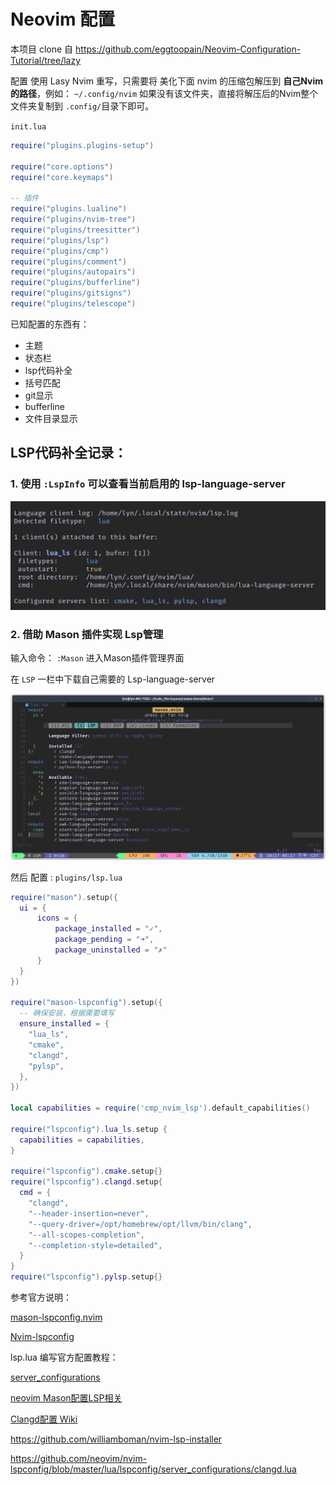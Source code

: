 # Neovim 配置

本项目 clone 自 https://github.com/eggtoopain/Neovim-Configuration-Tutorial/tree/lazy

配置 使用 Lasy Nvim 重写，只需要将 美化下面 nvim 的压缩包解压到 **自己Nvim的路径**，例如： `~/.config/nvim` 如果没有该文件夹，直接将解压后的Nvim整个文件夹复制到 `.config/`目录下即可。

`init.lua`

```lua
require("plugins.plugins-setup")

require("core.options")
require("core.keymaps")

-- 插件
require("plugins.lualine")
require("plugins/nvim-tree")
require("plugins/treesitter")
require("plugins/lsp")
require("plugins/cmp")
require("plugins/comment")
require("plugins/autopairs")
require("plugins/bufferline")
require("plugins/gitsigns")
require("plugins/telescope")
```

已知配置的东西有：

* 主题
* 状态栏
* lsp代码补全
* 括号匹配
* git显示
* bufferline
* 文件目录显示



## LSP代码补全记录：

### 1.   使用 `:LspInfo`  可以查看当前启用的 lsp-language-server 

![image-20231027202542422](Neovim.assets/image-20231027202542422.png)

### 2.  借助 Mason 插件实现 Lsp管理

输入命令：   `:Mason`   进入Mason插件管理界面

在 `LSP` 一栏中下载自己需要的 Lsp-language-server 

![image-20231027202726844](Neovim.assets/image-20231027202726844.png)

然后 配置 :  `plugins/lsp.lua`

```lua
require("mason").setup({
  ui = {
      icons = {
          package_installed = "✓",
          package_pending = "➜",
          package_uninstalled = "✗"
      }
  }
})

require("mason-lspconfig").setup({
  -- 确保安装，根据需要填写
  ensure_installed = {
    "lua_ls",
    "cmake",
    "clangd",
    "pylsp",
  },
})

local capabilities = require('cmp_nvim_lsp').default_capabilities()

require("lspconfig").lua_ls.setup {
  capabilities = capabilities,
}

require("lspconfig").cmake.setup{}
require("lspconfig").clangd.setup{
  cmd = {
    "clangd",
    "--header-insertion=never",
    "--query-driver=/opt/homebrew/opt/llvm/bin/clang",
    "--all-scopes-completion",
    "--completion-style=detailed",
  }
}
require("lspconfig").pylsp.setup{}

```

参考官方说明：

[mason-lspconfig.nvim](https://github.com/williamboman/mason-lspconfig.nvim#default-configuration)

[Nvim-lspconfig](https://github.com/neovim/nvim-lspconfig)

lsp.lua  编写官方配置教程：

[server_configurations](https://github.com/neovim/nvim-lspconfig/blob/master/doc/server_configurations.md#clangd)

[neovim Mason配置LSP相关](https://zhuanlan.zhihu.com/p/614518048)

[Clangd配置 Wiki](https://github.com/autozimu/LanguageClient-neovim/wiki/Clangd)

https://github.com/williamboman/nvim-lsp-installer

https://github.com/neovim/nvim-lspconfig/blob/master/lua/lspconfig/server_configurations/clangd.lua